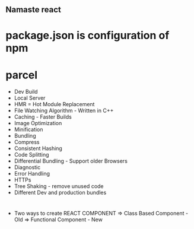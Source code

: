 ## Namaste react

# package.json is configuration of npm

# parcel
- Dev Build
- Local Server
- HMR = Hot Module Replacement
- File Watching Algorithm - Written in C++
- Caching - Faster Builds
- Image Optimization
- Minification
- Bundling
- Compress
- Consistent Hashing
- Code Splitting 
- Differential Bundling - Support older Browsers
- Diagnostic
- Error Handling
- HTTPs
- Tree Shaking - remove unused code
- Different Dev and production bundles

# #############################################

- Two ways to create REACT COMPONENT
=> Class Based Component - Old
=> Functional Component - New